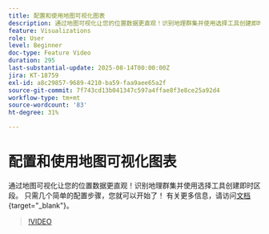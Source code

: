 ```yaml
---
title: 配置和使用地图可视化图表
description: 通过地图可视化让您的位置数据更直观！识别地理群集并使用选择工具创建即时区段。 只需几个简单的配置步骤，您就可以开始了！
feature: Visualizations
role: User
level: Beginner
doc-type: Feature Video
duration: 295
last-substantial-update: 2025-08-14T00:00:00Z
jira: KT-18759
exl-id: a8c29857-9689-4210-ba59-faa9aee65a2f
source-git-commit: 7f743cd13b041347c597a4ffae8f3e8ce25a92d4
workflow-type: tm+mt
source-wordcount: '83'
ht-degree: 31%

---
```


# 配置和使用地图可视化图表

通过地图可视化让您的位置数据更直观！识别地理群集并使用选择工具创建即时区段。 只需几个简单的配置步骤，您就可以开始了！ 有关更多信息，请访问[文档](https://experienceleague.adobe.com/zh-hans/docs/analytics-platform/using/cja-workspace/visualizations/map){target="_blank"}。

>[!VIDEO](https://video.tv.adobe.com/v/3470829/?learn=on&enablevpops&captions=chi_hans)
